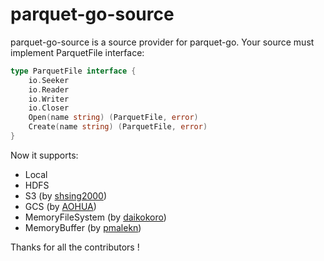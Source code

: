 # parquet-go-source 

parquet-go-source is a source provider for parquet-go. Your source must implement ParquetFile interface:

```go
type ParquetFile interface {
	io.Seeker
	io.Reader
	io.Writer
	io.Closer
	Open(name string) (ParquetFile, error)
	Create(name string) (ParquetFile, error)
}
```

Now it supports:
* Local
* HDFS
* S3 (by [shsing2000](https://github.com/shsing2000))
* GCS (by [AOHUA](https://github.com/AOHUA))
* MemoryFileSystem (by [daikokoro](https://github.com/daidokoro))
* MemoryBuffer (by [pmalekn](https://github.com/pmalekn))

Thanks for all the contributors !
